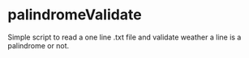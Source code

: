 palindromeValidate
==================

Simple script to read a one line .txt file and validate weather a line is a palindrome or not. 